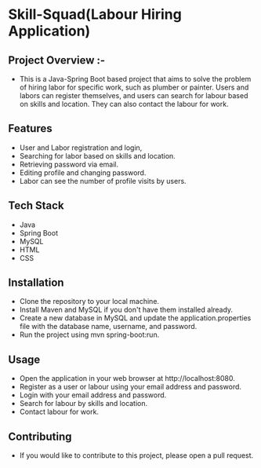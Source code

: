 # Skill-Squad(Labour Hiring Application)

## Project Overview :-
- This is a Java-Spring Boot based project that aims to solve the problem of hiring labor for specific work, such as plumber or painter. 
  Users and labors can register themselves, and users can search for labour based on skills and location. They can also contact the labour 
  for work.

## Features
- User and Labor registration and login,
- Searching for labor based on skills and location.
- Retrieving password via email.
- Editing profile and changing password.
- Labor can see the number of profile visits by users. 

## Tech Stack
- Java
- Spring Boot
- MySQL
- HTML
- CSS

## Installation
- Clone the repository to your local machine.
- Install Maven and MySQL if you don't have them installed already.
- Create a new database in MySQL and update the application.properties file with the database name, username, and password.
- Run the project using mvn spring-boot:run.

## Usage
- Open the application in your web browser at http://localhost:8080.
- Register as a user or labour using your email address and password.
- Login with your email address and password.
- Search for labour by skills and location.
- Contact labour for work.

## Contributing
- If you would like to contribute to this project, please open a pull request.
